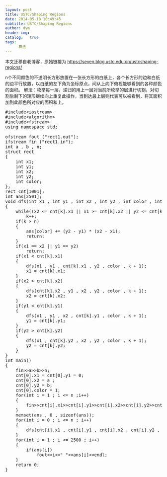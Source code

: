 ```yaml
---
layout: post
title: USTC/Shaping Regions
date: 2014-05-18 10:49:45
subtitle: USTC/Shaping Regions
author: dym
header-img:
catalog:   true
tags:
     -算法
---
```


本文迁移自老博客，原始链接为 <https://seven.blog.ustc.edu.cn/ustcshaping-regions/>

n个不同颜色的不透明长方形放置在一张长方形的白纸上，各个长方形的边和白纸的边平行放置，以白纸的左下角为坐标原点，问从上向下俯视能够看到的各种颜色的面积。
解法：枚举每一层，递归的用上一层对当前所枚举的层进行切割，对切割后剩下的矩形继续向上重复此操作，当到达最上层则代表可以被看到，将其面积加到此颜色所对应的面积和上。
<pre class = "brush:[cpp]">
#include&lt;iostream&gt;
#include&lt;algorithm&gt;
#include&lt;fstream&gt;
using namespace std;

ofstream fout ("rect1.out");
ifstream fin ("rect1.in");
int a , b , n;
struct rect
{
    int x1;
    int y1;
    int x2;
    int y2;
    int color;
};
rect cnt[1001];
int ans[2501];
void dfs(int x1 , int y1 , int x2 , int y2 , int color , int k)
{
    while((x2 <= cnt[k].x1 || x1 >= cnt[k].x2 || y2 <= cnt[k].y1 || y1 >= cnt[k].y2) && k <= n)
        k++;
    if(k > n)
    {
        ans[color] += (y2 - y1) * (x2 - x1);
        return;
    }
    if(x1 == x2 || y1 == y2)
        return;
    if(x1 < cnt[k].x1)
    {
        dfs(x1 , y1 , cnt[k].x1 , y2 , color , k + 1);
        x1 = cnt[k].x1;
    }
    if(x2 > cnt[k].x2)
    {
        dfs(cnt[k].x2 , y1 , x2 , y2 , color , k + 1);
        x2 = cnt[k].x2;
    }
    if(y1 < cnt[k].y1)
    {
        dfs(x1 , y1 , x2 , cnt[k].y1 , color , k + 1);
        y1 = cnt[k].y1;
    }
    if(y2 > cnt[k].y2)
    {
        dfs(x1 , cnt[k].y2 , x2 , y2 , color , k + 1);
        y2 = cnt[k].y2;
    }
}
int main()
{
    fin&gt;&gt;a&gt;&gt;b&gt;&gt;n;
    cnt[0].x1 = cnt[0].y1 = 0;
    cnt[0].x2 = a ;
    cnt[0].y2 = b;
    cnt[0].color = 1;
    for(int i = 1 ; i <= n ;i++)
    {
        fin&gt;&gt;cnt[i].x1&gt;&gt;cnt[i].y1&gt;&gt;cnt[i].x2&gt;&gt;cnt[i].y2&gt;&gt;cnt[i].color;
    }
    memset(ans , 0 , sizeof(ans));
    for(int i = 0 ; i <= n ; i++)
    {
        dfs(cnt[i].x1 , cnt[i].y1 , cnt[i].x2 , cnt[i].y2 , cnt[i].color , i + 1);
    }
    for(int i = 1 ; i <= 2500 ; i++)
    {
        if(ans[i])
            fout&lt;&lt;i&lt;&lt;" "&lt;&lt;ans[i]&lt;&lt;endl;
    }
    return 0;
}
</pre>
